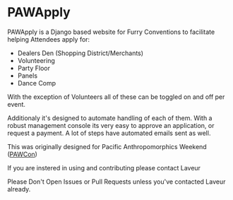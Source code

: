 # PAWApply
PAWApply is a Django based website for Furry Conventions to facilitate helping Attendees apply for:

* Dealers Den (Shopping District/Merchants)
* Volunteering
* Party Floor
* Panels
* Dance Comp

With the exception of Volunteers all of these can be toggled on and off per event.

Additionaly it's designed to automate handling of each of them. With a robust management console its very easy to approve an application,
or request a payment. A lot of steps have automated emails sent as well.

This was originally designed for Pacific Anthropomorphics Weekend ([PAWCon](https://pacanthro.org))

If you are instered in using and contributing please contact Laveur

Please Don't Open Issues or Pull Requests unless you've contacted Laveur already.
